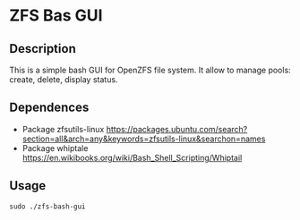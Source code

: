 # ZFS Bas GUI

## Description
This is a simple bash GUI for OpenZFS file system.
It allow to manage pools: create, delete, display status.

## Dependences
* Package zfsutils-linux
https://packages.ubuntu.com/search?section=all&arch=any&keywords=zfsutils-linux&searchon=names
* Package whiptale
https://en.wikibooks.org/wiki/Bash_Shell_Scripting/Whiptail

## Usage
`sudo ./zfs-bash-gui`
